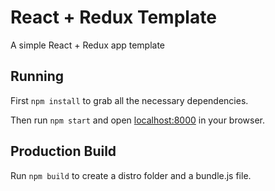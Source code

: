 # React + Redux Template

A simple React + Redux app template

## Running

First `npm install` to grab all the necessary dependencies. 

Then run `npm start` and open <localhost:8000> in your browser.

## Production Build

Run `npm build` to create a distro folder and a bundle.js file.